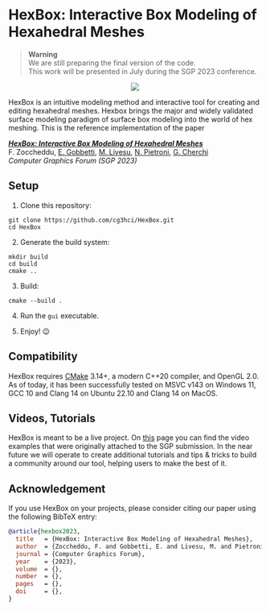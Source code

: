 # HexBox: Interactive Box Modeling of Hexahedral Meshes

> **Warning**<br>
> We are still preparing the final version of the code. <br> This work will be presented in July during the SGP 2023 conference.


<p align="center"><img src="https://github.com/cg3hci/HexBox/assets/23437496/a6158e8b-5653-430f-8b3a-32c9bba159e3"></p>

HexBox is an intuitive modeling method and interactive tool for creating and editing hexahedral meshes.
Hexbox brings the major and widely validated surface modeling paradigm of surface box modeling into the world of hex meshing.
This is the reference implementation of the paper

[***HexBox: Interactive Box Modeling of Hexahedral Meshes***](https://www.gianmarcocherchi.com/pdf/hexbox.pdf) </br>
F. Zoccheddu, [E. Gobbetti](https://www.crs4.it/peopledetails/8/enrico-gobbetti/), [M. Livesu](http://pers.ge.imati.cnr.it/livesu/), [N. Pietroni](https://www.nicopietroni.com), [G. Cherchi](http://www.gianmarcocherchi.com)</br>
_Computer Graphics Forum (SGP 2023)_

## Setup

1. Clone this repository:

```Shell
git clone https://github.com/cg3hci/HexBox.git
cd HexBox
```

2. Generate the build system:

```Shell
mkdir build
cd build
cmake ..
```

3. Build:

```Shell
cmake --build .
```

4. Run the `gui` executable.

5. Enjoy! 😉

## Compatibility

HexBox requires [CMake](https://cmake.org/) 3.14+, a modern C++20 compiler, and OpenGL 2.0. As of today, it has been successfully tested on MSVC v143 on Windows 11, GCC 10 and Clang 14 on Ubuntu 22.10 and Clang 14 on MacOS.

## Videos, Tutorials

HexBox is meant to be a live project. On [this](videos.md) page you can find the video examples that were originally attached to the SGP submission. In the near future we will operate to create additional tutorials and tips & tricks to build a community around our tool, helping users to make the best of it. 

## Acknowledgement

If you use HexBox on your projects, please consider citing our paper using the following BibTeX entry: 

```bibtex
@article{hexbox2023,
  title   = {HexBox: Interactive Box Modeling of Hexahedral Meshes},
  author  = {Zoccheddu, F. and Gobbetti, E. and Livesu, M. and Pietroni, N. and Cherchi, G.},
  journal = {Computer Graphics Forum},
  year    = {2023},
  volume  = {},
  number  = {},
  pages   = {},
  doi     = {},
}
```


